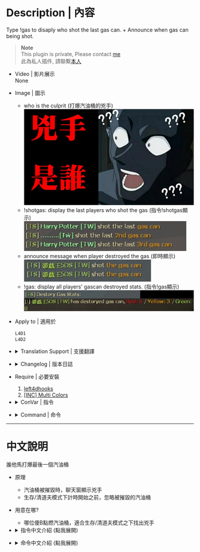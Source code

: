 # Description | 內容
Type !gas to disaply who shot the last gas can. + Announce when gas can being shot.

> __Note__ <br/>
This plugin is private, Please contact [me](https://github.com/fbef0102/Game-Private_Plugin#私人插件列表-private-plugins-list)<br/>
此為私人插件, 請聯繫[本人](https://github.com/fbef0102/Game-Private_Plugin#私人插件列表-private-plugins-list)

* Video | 影片展示
<br/>None

* Image | 圖示
	* who is the culprit (打爆汽油桶的兇手)
	<br/>![who_shot_gas_1](image/who_shot_gas_1.jpg)
	* !shotgas: display the last players who shot the gas (指令!shotgas顯示)
	<br/>![who_shot_gas_2](image/who_shot_gas_2.jpg)
	* announce message when player destroyed the gas (即時顯示)
	<br/>![who_shot_gas_3](image/who_shot_gas_3.jpg)
	* !gas: display all players' gascan destroyed stats. (指令!gas顯示)
	<br/>![who_shot_gas_4](image/who_shot_gas_4.jpg)

* Apply to | 適用於
	```
	L4D1
	L4D2
	```

* <details><summary>Translation Support | 支援翻譯</summary>

	```
	English
	繁體中文
	简体中文
	```
</details>

* <details><summary>Changelog | 版本日誌</summary>

	* v1.4 (2023-3-4)
		* Count red / yellow / green gascan separately

	* v1.3 (2023-3-1)
		* Add cvars
			```php
			// If 1, Ignore gas can if ignited by fire
			who_shot_gas_ignore_fire "0"

			// If 1, Ignore gas can if ignited by special infected (Ex. Spitter)
			who_shot_gas_ignore_infected "1"
			```

	* v1.2 (2023-2-28)
		* Add Commands, 
			```php
			sm_surgas, "Output to the chat the last player to explodes (last hit) a gascan. (Survival Only)"

			sm_scavgas, "Output to the chat all players' gascan destroyed stats. (L4D2 Scavenge Only)"
			```

	* v1.1 (2023-2-28)
		* Translation Support
		* Add cvars
			```php
			// If 1, Announce when gas can being shot.
			who_shot_gas_announce_when_destroy "1"

			// If 1, Ignore gas can being shot before game starts (Survival/Scavenge)
			who_shot_gas_ignore "1"
			```

	* v1.0
		* Initial Release
</details>

* Require | 必要安裝
	1. [left4dhooks](https://forums.alliedmods.net/showthread.php?t=321696)
	2. [[INC] Multi Colors](https://github.com/fbef0102/L4D1_2-Plugins/releases/tag/Multi-Colors)


* <details><summary>ConVar | 指令</summary>

	* cfg/sourcemod/who_shot_gas.cfg
		```php
		// Output to the chat last X players to explodes (last hit) a gascan. (0=OFF)
		who_shot_gas_number "5"

		// If 1, Ignore gas can being shot before game starts (Survival/Scavenge)
		who_shot_gas_ignore_before_game "1"

		// If 1, Ignore gas can if ignited by fire
		who_shot_gas_ignore_fire "0"

		// If 1, Ignore gas can if ignited by special infected (Ex. Spitter)
		who_shot_gas_ignore_infected "1"

		// If 1, Announce when red gas can being shot.
		who_shot_gas_announce_when_destroy_red "1"

		// (L4D2) If 1, Announce when yellow gas can (scavenge) being shot.
		who_shot_gas_announce_when_destroy_yellow "1"

		// (L4D2) If 1, Announce when green gas can (scavenge) being shot.
		who_shot_gas_announce_when_destroy_green "1"
		```
</details>

* <details><summary>Command | 命令</summary>
	
	* **Output to the chat the last player to explodes (last hit) a gascan.**
		```php
		sm_shotgas
		```

	* **Output to the chat all players' gascan destroyed stats.**
		```php
		sm_gas
		```
</details>

- - - -
# 中文說明
誰他馬打爆最後一個汽油桶

* 原理
	* 汽油桶被摧毀時，聊天窗顯示兇手
	* 生存/清道夫模式下計時開始之前，忽略被摧毀的汽油桶

* 用意在哪?
	* 哪位傻B點燃汽油桶，適合生存/清道夫模式之下找出兇手

* <details><summary>指令中文介紹 (點我展開)</summary>

	* cfg/sourcemod/who_shot_gas.cfg
		```php
		// 顯次最後五個摧毀汽油桶的兇手 (0=關閉)
		who_shot_gas_number "5"

		// 為1時，遊戲計時開始之前忽略摧毀的汽油桶 (生存/清道夫 模式)
		who_shot_gas_ignore_before_game "1"

		// 為1時，忽略被火焰摧毀的汽油桶
		who_shot_gas_ignore_fire "0"

		// 為1時，忽略被Spitter摧毀的汽油桶
		who_shot_gas_ignore_infected "1"

		// 為1時，當紅色的汽油桶被摧毀時顯示公告
		who_shot_gas_announce_when_destroy_red "1"

		// (L4D2) 為1時，當黃色的汽油桶被摧毀時顯示公告
		who_shot_gas_announce_when_destroy_yellow "1"

		// (L4D2) 為1時，當綠色的汽油桶被摧毀時顯示公告
		who_shot_gas_announce_when_destroy_green "1"
		```
</details>

* <details><summary>命令中文介紹 (點我展開)</summary>
	
	* **查看誰摧毀最後幾個汽油桶**
		```php
		sm_shotgas
		```

	* **查看玩家摧毀汽油桶的數量**
		```php
		sm_gas
		```
</details>
